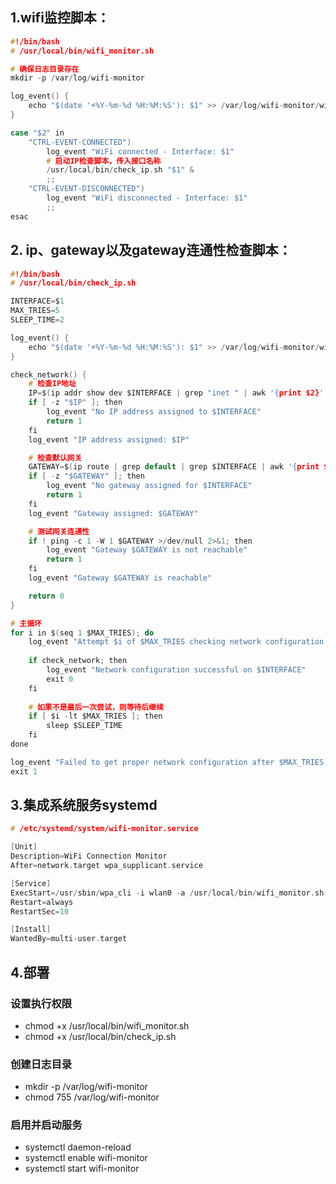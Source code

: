 ## 1.wifi监控脚本：
```c
#!/bin/bash
# /usr/local/bin/wifi_monitor.sh

# 确保日志目录存在
mkdir -p /var/log/wifi-monitor

log_event() {
    echo "$(date '+%Y-%m-%d %H:%M:%S'): $1" >> /var/log/wifi-monitor/wifi.log
}

case "$2" in
    "CTRL-EVENT-CONNECTED")
        log_event "WiFi connected - Interface: $1"
        # 启动IP检查脚本，传入接口名称
        /usr/local/bin/check_ip.sh "$1" &
        ;;
    "CTRL-EVENT-DISCONNECTED")
        log_event "WiFi disconnected - Interface: $1"
        ;;
esac
```

## 2. ip、gateway以及gateway连通性检查脚本：
```c
#!/bin/bash
# /usr/local/bin/check_ip.sh

INTERFACE=$1
MAX_TRIES=5
SLEEP_TIME=2

log_event() {
    echo "$(date '+%Y-%m-%d %H:%M:%S'): $1" >> /var/log/wifi-monitor/wifi.log
}

check_network() {
    # 检查IP地址
    IP=$(ip addr show dev $INTERFACE | grep "inet " | awk '{print $2}' | cut -d/ -f1)
    if [ -z "$IP" ]; then
        log_event "No IP address assigned to $INTERFACE"
        return 1
    fi
    log_event "IP address assigned: $IP"

    # 检查默认网关
    GATEWAY=$(ip route | grep default | grep $INTERFACE | awk '{print $3}')
    if [ -z "$GATEWAY" ]; then
        log_event "No gateway assigned for $INTERFACE"
        return 1
    fi
    log_event "Gateway assigned: $GATEWAY"

    # 测试网关连通性
    if ! ping -c 1 -W 1 $GATEWAY >/dev/null 2>&1; then
        log_event "Gateway $GATEWAY is not reachable"
        return 1
    fi
    log_event "Gateway $GATEWAY is reachable"

    return 0
}

# 主循环
for i in $(seq 1 $MAX_TRIES); do
    log_event "Attempt $i of $MAX_TRIES checking network configuration..."
    
    if check_network; then
        log_event "Network configuration successful on $INTERFACE"
        exit 0
    fi
    
    # 如果不是最后一次尝试，则等待后继续
    if [ $i -lt $MAX_TRIES ]; then
        sleep $SLEEP_TIME
    fi
done

log_event "Failed to get proper network configuration after $MAX_TRIES attempts"
exit 1
```
## 3.集成系统服务systemd
```c
# /etc/systemd/system/wifi-monitor.service

[Unit]
Description=WiFi Connection Monitor
After=network.target wpa_supplicant.service

[Service]
ExecStart=/usr/sbin/wpa_cli -i wlan0 -a /usr/local/bin/wifi_monitor.sh
Restart=always
RestartSec=10

[Install]
WantedBy=multi-user.target
```

## 4.部署
### 设置执行权限
- chmod +x /usr/local/bin/wifi_monitor.sh
- chmod +x /usr/local/bin/check_ip.sh

### 创建日志目录
- mkdir -p /var/log/wifi-monitor
- chmod 755 /var/log/wifi-monitor

### 启用并启动服务
- systemctl daemon-reload
- systemctl enable wifi-monitor
- systemctl start wifi-monitor